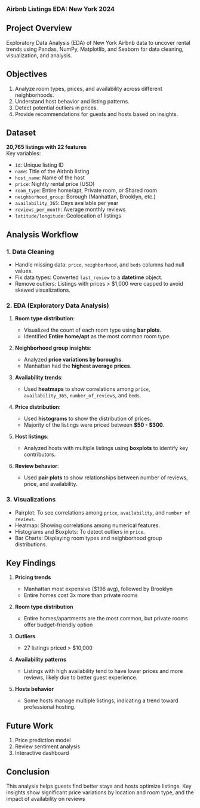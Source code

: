 ### Airbnb Listings EDA: New York 2024


## Project Overview
Exploratory Data Analysis (EDA) of New York Airbnb data to uncover rental trends using Pandas, NumPy, Matplotlib, and Seaborn for data cleaning, visualization, and analysis.

## Objectives
1. Analyze room types, prices, and availability across different neighborhoods.
2. Understand host behavior and listing patterns.
3. Detect potential outliers in prices.
4. Provide recommendations for guests and hosts based on insights. 

## Dataset
**20,765 listings with 22 features**  
Key variables:  
- `id`: Unique listing ID
- `name`: Title of the Airbnb listing  
- `host_name`: Name of the host  
- `price`: Nightly rental price (USD)  
- `room_type`: Entire home/apt, Private room, or Shared room  
- `neighborhood_group`: Borough (Manhattan, Brooklyn, etc.)  
- `availability_365`: Days available per year  
- `reviews_per_month`: Average monthly reviews
- `latitude/longitude`: Geolocation of listings    


## Analysis Workflow

### 1. Data Cleaning
- Handle missing data: `price`, `neighborhood`, and `beds` columns had null values.
- Fix data types: Converted `last_review` to a **datetime** object.
- Remove outliers: Listings with prices > $1,000 were capped to avoid skewed visualizations.

### 2. EDA (Exploratory Data Analysis)  
1. **Room type distribution**: 
   - Visualized the count of each room type using **bar plots**.
   - Identified **Entire home/apt** as the most common room type.

2. **Neighborhood group insights**:
   - Analyzed **price variations by boroughs**.
   - Manhattan had the **highest average prices**.

3. **Availability trends**:
   - Used **heatmaps** to show correlations among `price`, `availability_365`, `number_of_reviews`, and `beds`.

4. **Price distribution**:
   - Used **histograms** to show the distribution of prices.
   - Majority of the listings were priced between **$50 - $300**.

5. **Host listings**:
   - Analyzed hosts with multiple listings using **boxplots** to identify key contributors.

6. **Review behavior**:
   - Used **pair plots** to show relationships between number of reviews, price, and availability.

### 3. Visualizations
- Pairplot: To see correlations among `price`, `availability`, and `number of reviews`.
- Heatmap: Showing correlations among numerical features.
- Histograms and Boxplots: To detect outliers in `price`.
- Bar Charts: Displaying room types and neighborhood group distributions.


## Key Findings
1. **Pricing trends**  
   - Manhattan most expensive ($196 avg), followed by Brooklyn
   - Entire homes cost 3x more than private rooms  

2. **Room type distribution**  
   - Entire homes/apartments are the most common, but private rooms offer budget-friendly option  

3. **Outliers**  
   - 27 listings priced > $10,000  

4. **Availability patterns**  
   - Listings with high availability tend to have lower prices and more reviews, likely due to better guest experience.
  
5. **Hosts behavior**  
   - Some hosts manage multiple listings, indicating a trend toward professional hosting.

## Future Work
1. Price prediction model
2. Review sentiment analysis
3. Interactive dashboard

## Conclusion
This analysis helps guests find better stays and hosts optimize listings. Key insights show significant price variations by location and room type, and the impact of availability on reviews


